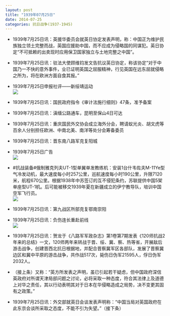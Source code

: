 ```yaml
---
layout: post
title: "1939年07月25日"
date: 2014-07-25
categories: 抗日战争(1937-1945)
---
```


<meta name="referrer" content="no-referrer" />

- 1939年7月25日讯：英援华委员会就英日协定发表声明，称：中国正为维护民族独立领土完整而战，英国应援助中国，而不应成为侵略国的同谋犯。英日协定“不可抵赖的出卖现时应用保卫国家独立与土地完整之中国”。 

- 1939年7月25日讯：驻法大使顾维钧发文告抗议英日协定，称该协定“对于中国乃一不快的意外事件，业已证明英国之屈服精神，行见英国在远东屈就侵略之所为，将在欧洲方面自食其报。” 

- 1939年7月25日申报社评——新绥靖运动 <br/><img src="https://ww3.sinaimg.cn/large/aca367d8jw1eipd7pw7m7j20g00yc7h1.jpg" />

- 1939年7月25日讯：国民政府指令《审计法施行细则》47条，准予备案 

- 1939年7月25日讯：滇缅公路通车，昆明至保山4日可达 

- 1939年7月25日讯：重庆国民外交协会成立海外分会，聘请蚁光炎、胡文虎等百余人分别担任欧洲、中南北美、南洋等处分会筹备委员 

- 1939年7月25日讯：晋东南八路军克复阳城 

- 1939年7月25日广告 <br/><img src="https://ww2.sinaimg.cn/large/aca367d8jw1eiova7s7jhj20ck0h4why.jpg" />

- #抗战装备#俄制雅克列夫UT-1型单翼单发教练机：安装1台什韦佐夫M-11Ye型气冷发动机，最大速度每小时257公里，巡航速度每小时190公里，升限7120米，航程670公里。根据1938年中苏签订的互不侵犯条约，苏联提供中国5架单座型UT-1机。后可能被移交1939年夏在新疆成立的伊宁教导队，培训中国空军飞行员。 <br/><img src="https://ww2.sinaimg.cn/large/aca367d8jw1eiot9u4jp6j20d818ygsf.jpg" />

- 1939年7月25日讯：第九战区所部克复鄂南崇阳 

- 1939年7月25日讯：负伤连长重赴前线 <br/><img src="https://ww3.sinaimg.cn/large/aca367d8jw1eioqnhzpdij20ek0dy78g.jpg" />

- 1939年7月25日讯：贺龙于《八路军军政杂志》第1卷第7期发表《120师抗战2年来的总结》一文，120师两年来转战于晋、绥、冀、察、热等省，开展敌后游击战争，创建晋西北抗日根据地，并配合晋察冀军区各部队，发展了晋察冀边区和冀中平原的游击战争，共作战517次，毙伤日伪军21595人，俘日伪军2032人。 

- （接上条）又称：“英方所发表之声明，虽已引起若干疑虑，但中国政府深信英政府对所谓天津局部问题之讨论，必将采取一种态度，符合其法律上及道德上对华之责任，其以行动表明其对于日本在华侵略造成之局势，决不变更其固有之政策。” 

- 1939年7月25日讯：外交部就英日会谈发表声明称：“中国当局对英国政府在此东京会谈所采取之态度，不能不引为失望。”（接下条） 

